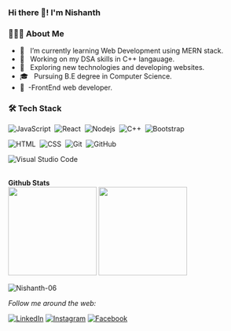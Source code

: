 
### Hi there 👋! I'm Nishanth

<h3> 👨🏻‍💻 About Me </h3>

- 🔭 &nbsp; I’m currently learning Web Development using MERN stack.
- 🤖 &nbsp; Working on my DSA skills in C++ langauage.
- 🤔 &nbsp; Exploring new technologies and developing websites.
- 🎓 &nbsp; Pursuing B.E degree in Computer Science.
- 💼 &nbsp;-FrontEnd web developer.






<h3>🛠 Tech Stack</h3>

![JavaScript](https://img.shields.io/badge/-JavaScript-05122A?style=flat&logo=javascript)&nbsp;
![React](https://img.shields.io/badge/-React-05122A?style=flat&logo=react)&nbsp;
![Nodejs](https://img.shields.io/badge/-Node.js-05122A?style=flat&logo=node.js)&nbsp;
![C++](https://img.shields.io/badge/-C++-05122A?style=flat&logo=C%2B%2B&logoColor=00599C)&nbsp;
![Bootstrap](https://img.shields.io/badge/-Bootstrap-05122A?style=flat&logo=bootstrap&logoColor=563D7C)&nbsp;

![HTML](https://img.shields.io/badge/-HTML-05122A?style=flat&logo=HTML5)&nbsp;
![CSS](https://img.shields.io/badge/-CSS-05122A?style=flat&logo=CSS3&logoColor=1572B6)&nbsp;
![Git](https://img.shields.io/badge/-Git-05122A?style=flat&logo=git)&nbsp;
![GitHub](https://img.shields.io/badge/-GitHub-05122A?style=flat&logo=github)&nbsp;

![Visual Studio Code](https://img.shields.io/badge/-Visual%20Studio%20Code-05122A?style=flat&logo=visual-studio-code&logoColor=007ACC)&nbsp;



<br>


<summary><b> Github Stats</b></summary>
<!-- <details open> -->
<span>
       <img height="180em"  src="https://github-readme-stats.vercel.app/api?username=Nishanth-06&show_icons=true&theme=dracula"/>
       <img height="180em"  src="https://github-readme-stats.vercel.app/api/top-langs/?username=Nishanth-06&layout=compact"/>
</span>



 <img src="https://komarev.com/ghpvc/?username=Nishanth-06&label=Profile%20views&color=0e75b6&style=flat" alt="Nishanth-06" /> </p>

<i>Follow me around the web:</i><br>

<a href="https://www.linkedin.com/in/nishanth-k-9991411b0/" target="_blank"><img src="https://img.shields.io/badge/LinkedIn-%230077B5.svg?&style=flat-square&logo=linkedin&logoColor=white" alt="LinkedIn"></a>
<a href="https://instagram.com/nishanth___06?utm_medium=copy_link" target="_blank"><img src="https://img.shields.io/badge/Instagram-%23E4405F.svg?&style=flat-square&logo=instagram&logoColor=white" alt="Instagram"></a>
<a href="https://www.facebook.com/nishanth.k.12" target="_blank"><img src="https://img.shields.io/badge/Facebook-%231877F2.svg?&style=flat-square&logo=facebook&logoColor=white" alt="Facebook"></a>


</div>


